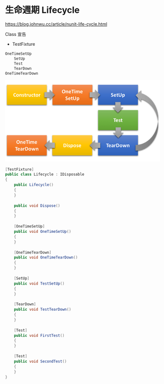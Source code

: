 # 生命週期 Lifecycle

https://blog.johnwu.cc/article/nunit-life-cycle.html

Class 宣告

- TestFixture

```
OneTimeSetUp
    SetUp
    Test
    TearDown
OneTimeTearDown
```

![Text](_images/01.png)



```csharp
[TestFixture]
public class Lifecycle : IDisposable
{
    public Lifecycle()
    {
    }

    public void Dispose()
    {
    }

    [OneTimeSetUp]
    public void OneTimeSetUp()
    {
    }

    [OneTimeTearDown]
    public void OneTimeTearDown()
    {
    }

    [SetUp]
    public void TestSetUp()
    {
    }

    [TearDown]
    public void TestTearDown()
    {
    }

    [Test]
    public void FirstTest()
    {
    }

    [Test]
    public void SecondTest()
    {
    }
}
```